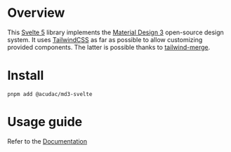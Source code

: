 # Overview

This [Svelte 5](https://svelte.dev/docs) library implements the [Material Design 3](https://m3.material.io/) open-source design system. It uses [TailwindCSS](https://tailwindcss.com/) as far as possible to allow customizing provided components. The latter is possible thanks to [tailwind-merge](https://www.npmjs.com/package/tailwind-merge).

# Install
```
pnpm add @acudac/md3-svelte
```

# Usage guide
Refer to the [Documentation](https://md3-svelte.acudac.com/guide)